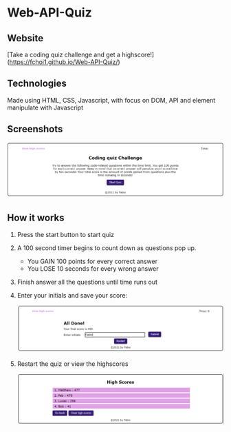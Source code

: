 # Web-API-Quiz

## Website

[Take a coding quiz challenge and get a highscore!] (https://fchoi1.github.io/Web-API-Quiz/)

## Technologies

Made using HTML, CSS, Javascript, with focus on DOM, API and element manipulate with Javascript

## Screenshots

<img src="./assets/images/start-readme.png" width="600">

## How it works

1. Press the start button to start quiz

2. A 100 second timer begins to count down as questions pop up.

    * You GAIN 100 points for every correct answer
    * You LOSE 10 seconds for every wrong answer

3. Finish answer all the questions until time runs out

4. Enter your initials and save your score:

    ![](./assets/images/quiz-end-readme.png)

5. Restart the quiz or view the highscores

    ![](./assets/images/highscores-readme.PNG)
